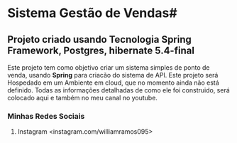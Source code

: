 # Sistema Gestão de Vendas#
## Projeto criado usando Tecnologia **Spring Framework**, **Postgres**, **hibernate 5.4-final**
Este projeto tem como objetivo criar um sistema simples de ponto de venda, usando **Spring** para criacão do sistema de API.
Este projeto será Hospedado em um Ambiente em cloud, que no momento ainda não está definido.
Todas as informações detalhadas de como ele foi construido, será colocado aqui e também no meu canal no youtube.
### Minhas Redes Sociais
 1. Instagram <instagram.com/williamramos095>
